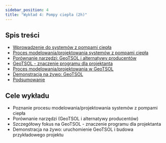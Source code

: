 ```yaml
---
sidebar_position: 4
title: "Wykład 4: Pompy ciepła (2h)"
---
```


## Spis treści

- [Wprowadzenie do systemów z pompami ciepła](./01-wprowadzenie-pompy-ciepla)
- [Proces modelowania/projektowania systemów z pompami ciepła](./02-proces-modelowania)
- [Porównanie narzędzi: GeoTSOL i alternatywy producentów](./03-porownanie-narzedzi)
- [GeoTSOL - znaczenie programu dla projektanta](./04-geotsol-znaczenie)
- [Proces modelowania/projektowania w GeoTSOL](./05-proces-geotsol)
- [Demonstracja na żywo: GeoTSOL](./06-demonstracja-geotsol)
- [Podsumowanie](./07-podsumowanie)

## Cele wykładu

- Poznanie procesu modelowania/projektowania systemów z pompami ciepła
- Porównanie narzędzi (GeoTSOL i alternatywy producentów)
- Szczegółowy fokus na GeoTSOL - znaczenie programu dla projektanta
- Demonstracja na żywo: uruchomienie GeoTSOL i budowa przykładowego projektu
